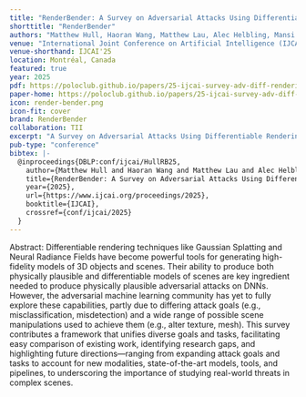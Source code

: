```yaml
---
title: "RenderBender: A Survey on Adversarial Attacks Using Differentiable Rendering"
shorttitle: "RenderBender"
authors: "Matthew Hull, Haoran Wang, Matthew Lau, Alec Helbling, Mansi Phute, Chao Zhang, Zsolt Kira, Willian Lunardi, Martin Andreoni, Wenke Lee, and Duen Horng Chau"
venue: "International Joint Conference on Artificial Intelligence (IJCAI)"
venue-shorthand: IJCAI'25
location: Montréal, Canada
featured: true
year: 2025
pdf: https://poloclub.github.io/papers/25-ijcai-survey-adv-diff-rendering.pdf
paper-home: https://poloclub.github.io/papers/25-ijcai-survey-adv-diff-rendering.pdf
icon: render-bender.png
icon-fit: cover
brand: RenderBender
collaboration: TII
excerpt: "A Survey on Adversarial Attacks Using Differentiable Rendering"
pub-type: "conference"
bibtex: |-
  @inproceedings{DBLP:conf/ijcai/HullRB25,
    author={Matthew Hull and Haoran Wang and Matthew Lau and Alec Helbling and Mansi Phute and Chao Zhang and Zsolt Kira and Willian Lunardi and Martin Andreoni and Wenke Lee and Duen Horng Chau},
    title={RenderBender: A Survey on Adversarial Attacks Using Differentiable Rendering},
    year={2025},
    url={https://www.ijcai.org/proceedings/2025},
    booktitle={IJCAI},
    crossref={conf/ijcai/2025}
  }
---
```

Abstract: Differentiable rendering techniques like Gaussian Splatting and Neural Radiance Fields have become powerful tools for generating high-fidelity models of 3D objects and scenes. Their ability to produce both physically plausible and differentiable models of scenes are key ingredient needed to produce physically plausible adversarial attacks on DNNs. However, the adversarial machine learning community has yet to fully explore these capabilities, partly due to differing attack goals (e.g., misclassification, misdetection) and a wide range of possible scene manipulations used to achieve them (e.g., alter texture, mesh). This survey contributes a framework that unifies diverse goals and tasks, facilitating easy comparison of existing work, identifying research gaps, and highlighting future directions—ranging from expanding attack goals and tasks to account for new modalities, state-of-the-art models, tools, and pipelines, to underscoring the importance of studying real-world threats in complex scenes.